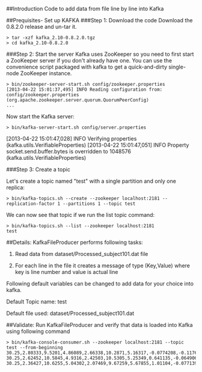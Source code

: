 ##Introduction
Code to add data from file line by line into Kafka

##Prequisites- Set up KAFKA
###Step 1: Download the code
Download the 0.8.2.0 release and un-tar it.
```
> tar -xzf kafka_2.10-0.8.2.0.tgz
> cd kafka_2.10-0.8.2.0
```

###Step 2: Start the server
Kafka uses ZooKeeper so you need to first start a ZooKeeper server if you don't already have one. You can use the convenience script packaged with kafka to get a quick-and-dirty single-node ZooKeeper instance.

```
> bin/zookeeper-server-start.sh config/zookeeper.properties
[2013-04-22 15:01:37,495] INFO Reading configuration from: config/zookeeper.properties (org.apache.zookeeper.server.quorum.QuorumPeerConfig)
...
```
Now start the Kafka server:
```
> bin/kafka-server-start.sh config/server.properties
```
[2013-04-22 15:01:47,028] INFO Verifying properties (kafka.utils.VerifiableProperties)
[2013-04-22 15:01:47,051] INFO Property socket.send.buffer.bytes is overridden to 1048576 (kafka.utils.VerifiableProperties)

###Step 3: Create a topic

Let's create a topic named "test" with a single partition and only one replica:
```
> bin/kafka-topics.sh --create --zookeeper localhost:2181 --replication-factor 1 --partitions 1 --topic test
```

We can now see that topic if we run the list topic command:
```
> bin/kafka-topics.sh --list --zookeeper localhost:2181
test
```

##Details:
KafkaFileProducer performs following tasks:

1) Read data from dataset/Processed_subject101.dat file

2) For each line in the file it creates a message of type  (Key,Value) where key is line number and
value is actual line


Following default variables can be changed to add data for your choice into kafka.

Default Topic name: test

Default file used: dataset/Processed_subject101.dat 

##Validate:
Run KafkaFileProducer and verify that data is loaded into Kafka using following command
```
> bin/kafka-console-consumer.sh --zookeeper localhost:2181 --topic test --from-beginning
30.25,2.80333,9.5201,4.86089,2.66338,10.2871,5.16317,-0.0774208,-0.117665,0.105727,-9.46798,-54.505,-33.3918,1,0,0,0,33.625,-0.210245,9.76588,-1.38721,-0.335559,9.77131,-1.22859,0.0896249,-0.0378112,-0.037197,0.276133,-59.7344,16.1858,1,0,0,0,33,9.84219,0.511835,-0.651625,9.82576,0.682181,-0.182073,-0.00553086,-0.0257234,0.00726291,-131.076,10.6035,-6.78933,1,0,0,0,5
30.25,2.62452,10.5845,4.9316,2.42503,10.5305,5.25349,0.641135,-0.0649068,0.133527,-8.6943,-54.1086,-33.8593,1,0,0,0,33.625,-0.13506,9.80304,-1.42469,-0.230575,9.68045,-1.18415,0.0136997,-0.0642584,-0.034991,0.381789,-59.5145,16.1877,1,0,0,0,33,9.76984,0.359471,-0.535653,9.84071,0.667041,-0.197239,-0.0178811,0.0137628,0.0107517,-130.856,10.6022,-7.28625,1,0,0,0,5
30.25,2.36427,10.6255,5.04302,2.07469,9.67259,5.67855,1.01104,-0.0771391,0.180579,-8.80487,-53.8846,-33.8556,1,0,0,0,33.625,-0.0571406,9.5774,-1.3451,-0.140908,9.57458,-1.16989,0.0564232,-0.0479727,-0.0264942,0.254743,-59.1773,16.4314,1,0,0,0,33,9.80826,0.549077,-0.536436,9.82569,0.667038,-0.197159,-0.0389267,-0.00497049,0.0120961,-131.191,10.3966,-7.53326,1,0,0,0,5
```

